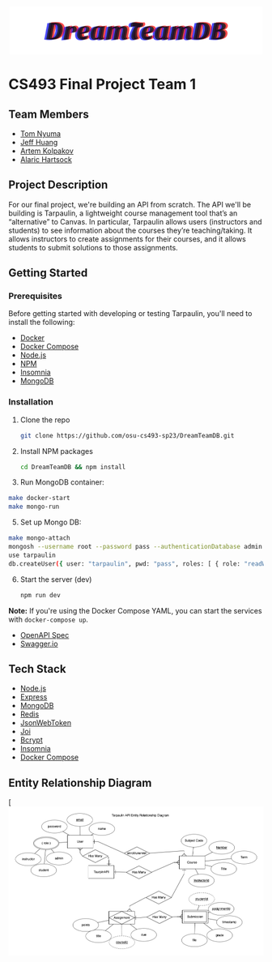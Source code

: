 <div align="center">
  <img src="./DreamTeamDB.png" alt="DreamTeamDB" width="500"/>
</div>

# CS493 Final Project Team 1

<!-- [![Open in Codespaces]()](https://classroom.github.com/open-in-codespaces?assignment_repo_id=11175781)
<a href="https://classroom.github.com/open-in-codespaces?assignment_repo_id=11175781" target="_blank"><img src="https://classroom.github.com/assets/launch-codespace-7f7980b617ed060a017424585567c406b6ee15c891e84e1186181d67ecf80aa0.svg" type="svg" alt="Open in Codespaces"/></a> -->

## Team Members

- [Tom Nyuma](@Nyumat)
- [Jeff Huang](@solderq35)
- [Artem Kolpakov](@artkolpakov)
- [Alaric Hartsock](@alarichartsock)

## Project Description

For our final project, we're building an API from scratch. The API we'll be building is Tarpaulin, a lightweight course management tool that’s an “alternative” to Canvas.  In particular, Tarpaulin allows users (instructors and students) to see information about the courses they’re teaching/taking.  It allows instructors to create assignments for their courses, and it allows students to submit solutions to those assignments.

## Getting Started

### Prerequisites

Before getting started with developing or testing Tarpaulin, you'll need to install the following:

- [Docker](https://www.docker.com/)
- [Docker Compose](https://docs.docker.com/compose/)
- [Node.js](https://nodejs.org/en/)
- [NPM](https://www.npmjs.com/)
- [Insomnia](https://insomnia.rest/)
- [MongoDB](https://www.mongodb.com/)

### Installation

1. Clone the repo

   ```sh
   git clone https://github.com/osu-cs493-sp23/DreamTeamDB.git
    ```

2. Install NPM packages

    ```sh
    cd DreamTeamDB && npm install
    ```

4. Run MongoDB container:

  ```sh
  make docker-start
  make mongo-run
  ```

5. Set up Mongo DB:

  ```sh
  make mongo-attach
  mongosh --username root --password pass --authenticationDatabase admin
  use tarpaulin
  db.createUser({ user: "tarpaulin", pwd: "pass", roles: [ { role: "readWrite", db: "tarpaulin" } ] });
  ```

6. Start the server (dev)

    ```sh
    npm run dev 
    ```

  **Note:** If you're using the Docker Compose YAML, you can start the services with `docker-compose up`.

- [OpenAPI Spec](./openapi.yaml)
- [Swagger.io](https://editor.swagger.io/)

## Tech Stack

- [Node.js](https://nodejs.org/en/)
- [Express](https://expressjs.com/)
- [MongoDB](https://www.mongodb.com/)
- [Redis](https://redis.io/)
- [JsonWebToken](https://www.npmjs.com/package/jsonwebtoken)
- [Joi](https://www.npmjs.com/package/joi)
- [Bcrypt](https://www.npmjs.com/package/bcrypt)
- [Insomnia](https://insomnia.rest/)
- [Docker Compose](https://docs.docker.com/compose/)

## Entity Relationship Diagram

[![ERD](./entities.png)

